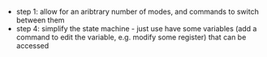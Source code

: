 - step 1: allow for an aribtrary number of modes, and commands to switch
between them
- step 4: simplify the state machine - just use have some variables
    (add a command to edit the variable, e.g. modify some register)
    that can be accessed